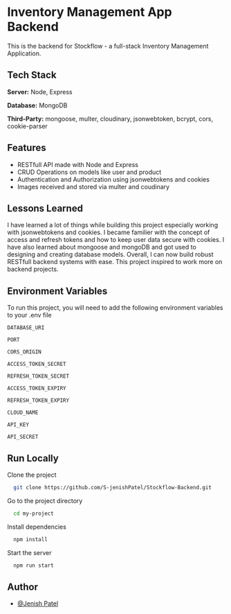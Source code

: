 
# Inventory Management App Backend

This is the backend for Stockflow - a full-stack Inventory Management Application.


## Tech Stack


**Server:** Node, Express

**Database:** MongoDB

**Third-Party:** mongoose, multer, cloudinary, jsonwebtoken, bcrypt, cors, cookie-parser
## Features

- RESTfull API made with Node and Express
- CRUD Operations on models like user and product
- Authentication and Authorization using jsonwebtokens and cookies
- Images received and stored via multer and coudinary


## Lessons Learned

I have learned a lot of things while building this project especially working with jsonwebtokens and cookies. I became familier with the concept of access and refresh tokens and how to keep user data secure with cookies. I have also learned about mongoose and mongoDB and got used to designing and creating database models.
Overall, I can now build robust RESTfull backend systems with ease. This project inspired to work more on backend projects.
## Environment Variables

To run this project, you will need to add the following environment variables to your .env file

`DATABASE_URI`

`PORT`

`CORS_ORIGIN`

`ACCESS_TOKEN_SECRET`

`REFRESH_TOKEN_SECRET`

`ACCESS_TOKEN_EXPIRY`

`REFRESH_TOKEN_EXPIRY`

`CLOUD_NAME`

`API_KEY`

`API_SECRET`
## Run Locally

Clone the project

```bash
  git clone https://github.com/S-jenishPatel/Stockflow-Backend.git
```

Go to the project directory

```bash
  cd my-project
```

Install dependencies

```bash
  npm install
```

Start the server

```bash
  npm run start
```


## Author

- [@Jenish Patel](https://github.com/S-jenishPatel)

